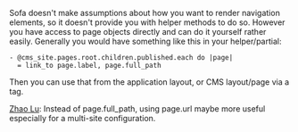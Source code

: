 Sofa doesn't make assumptions about how you want to render navigation elements, so it doesn't provide you with helper methods to do so. However you have access to page objects directly and can do it yourself rather easily. Generally you would have something like this in your helper/partial:

    - @cms_site.pages.root.children.published.each do |page|
      = link_to page.label, page.full_path

Then you can use that from the application layout, or CMS layout/page via a tag.

[Zhao Lu](http://github.com/zlu): Instead of page.full_path, using page.url maybe more useful especially for a multi-site configuration.